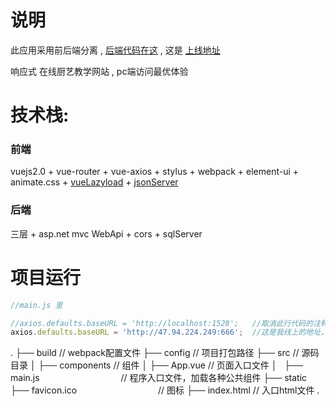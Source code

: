 # 说明
此应用采用前后端分离 , [后端代码在这](https://github.com/SeaBiscuit-Z/cookServer "asp.net webapi") , 这是 [上线地址](http://47.94.224.249/)

响应式 在线厨艺教学网站 , pc端访问最优体验

# 技术栈:

### 前端
vuejs2.0 + vue-router + vue-axios + stylus + webpack  + element-ui + animate.css + [vueLazyload](https://github.com/hilongjw/vue-lazyload)  +  [jsonServer](https://github.com/typicode/json-server)

### 后端
三层 + asp.net mvc WebApi + cors + sqlServer

# 项目运行

```Javascript
//main.js 里

//axios.defaults.baseURL = 'http://localhost:1528';   //取消此行代码的注释，将后面的路径改为后端后运行的路径
axios.defaults.baseURL = 'http://47.94.224.249:666';  //这是我线上的地址，把此行代码注释
```


.
├── build                                       // webpack配置文件
├── config                                      // 项目打包路径
├── src                                         // 源码目录
│   ├── components                              // 组件
│   ├── App.vue                                 // 页面入口文件
│   ├── main.js                                 // 程序入口文件，加载各种公共组件
├── static
├── favicon.ico                                 // 图标
├── index.html                                  // 入口html文件
.
